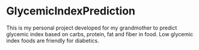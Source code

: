 # GlycemicIndexPrediction
This is my personal project developed for my grandmother to predict glycemic index based on carbs, protein, fat and fiber in food. Low glycemic index foods are friendly for diabetics. 

